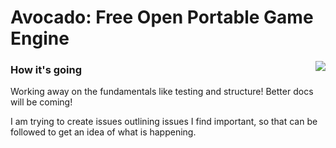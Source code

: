 # Avocado: Free Open Portable Game Engine

<img align="right" src="https://raw.github.com/cha0s/avocado/master/logo.png">

### How it's going

Working away on the fundamentals like testing and structure! Better docs will be coming!

I am trying to create issues outlining issues I find important, so that can be followed to get an
idea of what is happening.

